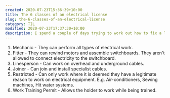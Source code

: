 ```yaml
---
created: 2020-07-23T15:36:39+10:00
title: The 6 classes of an electrical license
slug: the-6-classes-of-an-electrical-license
category: TIL
modified: 2020-07-23T17:37:30+10:00
description: I spend a couple of days trying to work out how to fix a leak in our irrigation system.
---
```


1. Mechanic - They can perform all types of electrical work.
2. Fitter - They can rewind motors and assemble switchboards. They aren't allowed to connect electricity to the switchboard.
3. Linesperson - Can work on overhead and underground cables.
4. Joiner - Can join and install specialist cables.
5. Restricted - Can only work where it is deemed they have a legitimate reason to work on electrical equipment. E.g. Air-conditioners, Sewing machines, Hit water systems.
6. Work Training Permit - Allows the holder to work while being trained.